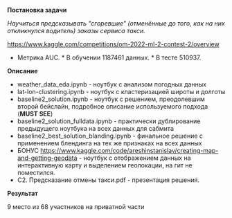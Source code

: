 **Постановка задачи**

*Научиться предсказывать "сгоревшие" (отменённые до того, как на них откликнулся водитель) заказы сервиса такси.*

https://www.kaggle.com/competitions/om-2022-ml-2-contest-2/overview

* Метрика AUC. * В обучении 1187461 данных. * В тесте 510937.

**Описание**

* weather_data_eda.ipynb - ноутбук с анализом погодных данных
* lat-lon-clustering.ipynb - ноутбук с кластеризацией широты и долготы
* baseline2_solution.ipynb - ноутбук с решением, преодолевшим второй бейслайн, подробное описание используемого подхода (**MUST SEE**)
* baseline2_solution_fulldata.ipynb - практически дублирование предыдущего ноутбука на всех данных для сабмита
* baseline2_best_solution_blanding.ipynb - финальное решение с применением блендинга на тех же признаках на всех данных
* БОНУС https://www.kaggle.com/code/areshinstanislav/creating-map-and-getting-geodata - ноутбук с отображением данных на интерактивную карту и выделением геолокации, на гит не поместился.
* C2. Предсказание отмены такси.pdf - презентация решения.


**Результат**

9 место из 68 участников на приватной части
